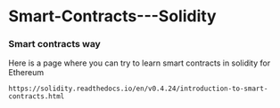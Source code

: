 # Smart-Contracts---Solidity

### Smart contracts way

Here is a page where you can try to learn smart contracts in solidity for Ethereum

```
https://solidity.readthedocs.io/en/v0.4.24/introduction-to-smart-contracts.html
```
